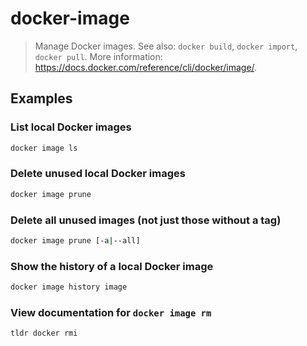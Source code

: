 # docker-image

> Manage Docker images. See also: `docker build`, `docker import`, `docker pull`. More information: <https://docs.docker.com/reference/cli/docker/image/>.

## Examples

### List local Docker images

```bash
docker image ls
```

### Delete unused local Docker images

```bash
docker image prune
```

### Delete all unused images (not just those without a tag)

```bash
docker image prune [-a|--all]
```

### Show the history of a local Docker image

```bash
docker image history image
```

### View documentation for `docker image rm`

```bash
tldr docker rmi
```
